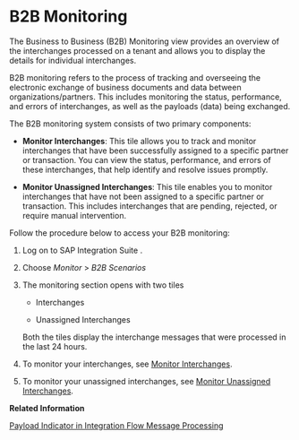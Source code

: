 <!-- loio9dc75c82417f4b488407bfb5fc5a69ba -->

# B2B Monitoring

The Business to Business \(B2B\) Monitoring view provides an overview of the interchanges processed on a tenant and allows you to display the details for individual interchanges.

B2B monitoring refers to the process of tracking and overseeing the electronic exchange of business documents and data between organizations/partners. This includes monitoring the status, performance, and errors of interchanges, as well as the payloads \(data\) being exchanged.

The B2B monitoring system consists of two primary components:

-   **Monitor Interchanges**: This tile allows you to track and monitor interchanges that have been successfully assigned to a specific partner or transaction. You can view the status, performance, and errors of these interchanges, that help identify and resolve issues promptly.

-   **Monitor Unassigned Interchanges**: This tile enables you to monitor interchanges that have not been assigned to a specific partner or transaction. This includes interchanges that are pending, rejected, or require manual intervention.

Follow the procedure below to access your B2B monitoring:

1.  Log on to SAP Integration Suite .
2.  Choose *Monitor* \> *B2B Scenarios*
3.  The monitoring section opens with two tiles

    -   Interchanges

    -   Unassigned Interchanges

    Both the tiles display the interchange messages that were processed in the last 24 hours.

4.  To monitor your interchanges, see [Monitor Interchanges](monitor-interchanges-42c1199.md).
5.  To monitor your unassigned interchanges, see [Monitor Unassigned Interchanges](monitor-unassigned-interchanges-c86bd69.md).

**Related Information**  


[Payload Indicator in Integration Flow Message Processing](payload-indicator-in-integration-flow-message-processing-7f322c0.md "Monitor the message processing of the integration flows.")

